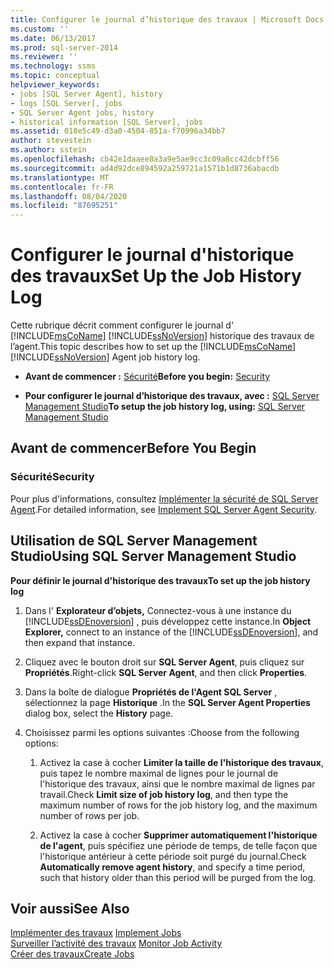 ```yaml
---
title: Configurer le journal d’historique des travaux | Microsoft Docs
ms.custom: ''
ms.date: 06/13/2017
ms.prod: sql-server-2014
ms.reviewer: ''
ms.technology: ssms
ms.topic: conceptual
helpviewer_keywords:
- jobs [SQL Server Agent], history
- logs [SQL Server], jobs
- SQL Server Agent jobs, history
- historical information [SQL Server], jobs
ms.assetid: 018e5c49-d3a0-4504-851a-f70996a34bb7
author: stevestein
ms.author: sstein
ms.openlocfilehash: cb42e1daaee8a3a9e5ae9cc3c09a8cc42dcbff56
ms.sourcegitcommit: ad4d92dce894592a259721a1571b1d8736abacdb
ms.translationtype: MT
ms.contentlocale: fr-FR
ms.lasthandoff: 08/04/2020
ms.locfileid: "87695251"
---
```

# <a name="set-up-the-job-history-log"></a><span data-ttu-id="7e807-102">Configurer le journal d'historique des travaux</span><span class="sxs-lookup"><span data-stu-id="7e807-102">Set Up the Job History Log</span></span>
  <span data-ttu-id="7e807-103">Cette rubrique décrit comment configurer le journal d' [!INCLUDE[msCoName](../../includes/msconame-md.md)] [!INCLUDE[ssNoVersion](../../includes/ssnoversion-md.md)] historique des travaux de l’agent.</span><span class="sxs-lookup"><span data-stu-id="7e807-103">This topic describes how to set up the [!INCLUDE[msCoName](../../includes/msconame-md.md)] [!INCLUDE[ssNoVersion](../../includes/ssnoversion-md.md)] Agent job history log.</span></span>  
  
-   <span data-ttu-id="7e807-104">**Avant de commencer :**  [Sécurité](#Security)</span><span class="sxs-lookup"><span data-stu-id="7e807-104">**Before you begin:**  [Security](#Security)</span></span>  
  
-   <span data-ttu-id="7e807-105">**Pour configurer le journal d’historique des travaux, avec :**  [SQL Server Management Studio](#SSMS)</span><span class="sxs-lookup"><span data-stu-id="7e807-105">**To setup the job history log, using:**  [SQL Server Management Studio](#SSMS)</span></span>  
  
##  <a name="before-you-begin"></a><a name="BeforeYouBegin"></a> <span data-ttu-id="7e807-106">Avant de commencer</span><span class="sxs-lookup"><span data-stu-id="7e807-106">Before You Begin</span></span>  
  
###  <a name="security"></a><a name="Security"></a> <span data-ttu-id="7e807-107">Sécurité</span><span class="sxs-lookup"><span data-stu-id="7e807-107">Security</span></span>  
 <span data-ttu-id="7e807-108">Pour plus d'informations, consultez [Implémenter la sécurité de SQL Server Agent](implement-sql-server-agent-security.md).</span><span class="sxs-lookup"><span data-stu-id="7e807-108">For detailed information, see [Implement SQL Server Agent Security](implement-sql-server-agent-security.md).</span></span>  
  
##  <a name="using-sql-server-management-studio"></a><a name="SSMS"></a> <span data-ttu-id="7e807-109">Utilisation de SQL Server Management Studio</span><span class="sxs-lookup"><span data-stu-id="7e807-109">Using SQL Server Management Studio</span></span>  
 <span data-ttu-id="7e807-110">**Pour définir le journal d'historique des travaux**</span><span class="sxs-lookup"><span data-stu-id="7e807-110">**To set up the job history log**</span></span>  
  
1.  <span data-ttu-id="7e807-111">Dans l' **Explorateur d’objets,** Connectez-vous à une instance du [!INCLUDE[ssDEnoversion](../../includes/ssdenoversion-md.md)] , puis développez cette instance.</span><span class="sxs-lookup"><span data-stu-id="7e807-111">In **Object Explorer,** connect to an instance of the [!INCLUDE[ssDEnoversion](../../includes/ssdenoversion-md.md)], and then expand that instance.</span></span>  
  
2.  <span data-ttu-id="7e807-112">Cliquez avec le bouton droit sur **SQL Server Agent**, puis cliquez sur **Propriétés**.</span><span class="sxs-lookup"><span data-stu-id="7e807-112">Right-click **SQL Server Agent**, and then click **Properties**.</span></span>  
  
3.  <span data-ttu-id="7e807-113">Dans la boîte de dialogue **Propriétés de l'Agent SQL Server** , sélectionnez la page **Historique** .</span><span class="sxs-lookup"><span data-stu-id="7e807-113">In the **SQL Server Agent Properties** dialog box, select the **History** page.</span></span>  
  
4.  <span data-ttu-id="7e807-114">Choisissez parmi les options suivantes :</span><span class="sxs-lookup"><span data-stu-id="7e807-114">Choose from the following options:</span></span>  
  
    1.  <span data-ttu-id="7e807-115">Activez la case à cocher **Limiter la taille de l'historique des travaux**, puis tapez le nombre maximal de lignes pour le journal de l'historique des travaux, ainsi que le nombre maximal de lignes par travail.</span><span class="sxs-lookup"><span data-stu-id="7e807-115">Check **Limit size of job history log**, and then type the maximum number of rows for the job history log, and the maximum number of rows per job.</span></span>  
  
    2.  <span data-ttu-id="7e807-116">Activez la case à cocher **Supprimer automatiquement l'historique de l'agent**, puis spécifiez une période de temps, de telle façon que l'historique antérieur à cette période soit purgé du journal.</span><span class="sxs-lookup"><span data-stu-id="7e807-116">Check **Automatically remove agent history**, and specify a time period, such that history older than this period will be purged from the log.</span></span>  
  
## <a name="see-also"></a><span data-ttu-id="7e807-117">Voir aussi</span><span class="sxs-lookup"><span data-stu-id="7e807-117">See Also</span></span>  
 <span data-ttu-id="7e807-118">[Implémenter des travaux](implement-jobs.md) </span><span class="sxs-lookup"><span data-stu-id="7e807-118">[Implement Jobs](implement-jobs.md) </span></span>  
 <span data-ttu-id="7e807-119">[Surveiller l’activité des travaux](monitor-job-activity.md) </span><span class="sxs-lookup"><span data-stu-id="7e807-119">[Monitor Job Activity](monitor-job-activity.md) </span></span>  
 [<span data-ttu-id="7e807-120">Créer des travaux</span><span class="sxs-lookup"><span data-stu-id="7e807-120">Create Jobs</span></span>](create-jobs.md)  
  
  
